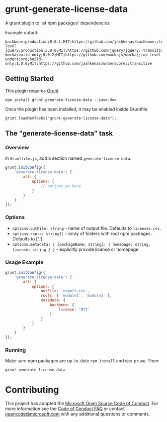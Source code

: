 # grunt-generate-license-data

A grunt plugin to list npm packages' dependencies.

Example output:
```
backbone;production;0.0.1;MIT;https://github.com/jashkenas/backbone;;top-level
jquery;production;3.0.0;MIT;https://github.com/jquery/jquery;;transitive
mocha;build-only;0.0.2;MIT;https://github.com/mochajs/mocha;;top-level
underscore;build-only;1.0.0;MIT;https://github.com/jashkenas/underscore;;transitive
```

## Getting Started

This plugin requires [Grunt](http://gruntjs.com/)

```
npm install grunt-generate-license-data --save-dev
```

Once the plugin has been installed, it may be enabled inside Gruntfile:

```
grunt.loadNpmTasks("grunt-generate-license-data");
```

## The "generate-license-data" task

### Overview

In `Gruntfile.js`, add a section named `generate-license-data`:

```js
grunt.initConfig({
    'generate-license-data': {
        all: {
            options: {
                // options go here
            }
        }
    }
});
```

### Options

* `options.outFile: string` - name of output file. Defaults to `licenses.csv`.
* `options.roots: string[]` - array of folders with root npm packages. Defaults to ['.'].
* `options.metadata: { [packageName: string]: { homepage: string, license: string } }` - explicitly provide license or homepage.

### Usage Example

```js
grunt.initConfig({
    'generate-license-data': {
        all: {
            options: {
                outFile: 'export.csv',
                roots: [ 'module1', 'module2' ],
                metadata: {
                    backbone: {
                        license: 'MIT'
                    }
                }
            }
        }
    }
});
```

### Running
Make sure npm packages are up-to-date `npm install` and `npm prune`. Then:
```
grunt generate-license-data
```

# Contributing

This project has adopted the [Microsoft Open Source Code of Conduct](https://opensource.microsoft.com/codeofconduct/). For more information see the [Code of Conduct FAQ](https://opensource.microsoft.com/codeofconduct/faq/) or contact [opencode@microsoft.com](mailto:opencode@microsoft.com) with any additional questions or comments.
